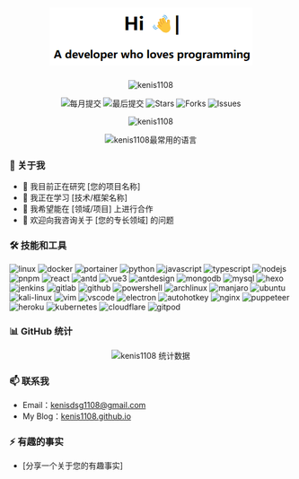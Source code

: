
<h1 align="center">
  <img src="assets/hi.gif" alt="hi kenis1108" />
</h1>

<p align="center">
  <img src="https://komarev.com/ghpvc/?username=kenis1108&label=访问量&color=0e75b6&style=flat" alt="kenis1108" />
</p>

<p align="center">
  <img src="https://img.shields.io/github/commit-activity/m/kenis1108/kenis1108?style=flat-square" alt="每月提交" />
  <img src="https://img.shields.io/github/last-commit/kenis1108/kenis1108?style=flat-square" alt="最后提交" />
  <img src="https://img.shields.io/github/stars/kenis1108/kenis1108?style=flat-square" alt="Stars" />
  <img src="https://img.shields.io/github/forks/kenis1108/kenis1108?style=flat-square" alt="Forks" />
  <img src="https://img.shields.io/github/issues/kenis1108/kenis1108?style=flat-square" alt="Issues" />
</p>

<p align="center">
  <img src="https://github-readme-stats.vercel.app/api?username=kenis1108&show_icons=true&locale=cn&theme=dracula" alt="kenis1108" />
</p>
<p align="center">
  <img src="https://github-readme-stats.vercel.app/api/top-langs/?username=kenis1108&layout=compact&locale=cn&theme=dracula" alt="kenis1108最常用的语言" />
</p>

### 🚀 关于我

- 🔭 我目前正在研究 [您的项目名称]
- 🌱 我正在学习 [技术/框架名称]
- 👯 我希望能在 [领域/项目] 上进行合作
- 💬 欢迎向我咨询关于 [您的专长领域] 的问题

### 🛠 技能和工具

<!-- <div align="center">
  <img src="https://img.shields.io/badge/-Linux-FCC624?style=flat-square&logo=linux&logoColor=black" />
  <img src="https://img.shields.io/badge/-Docker-2496ED?style=flat-square&logo=docker&logoColor=white" />
  <img src="https://img.shields.io/badge/-Python-3776AB?style=flat-square&logo=python&logoColor=white" />
  <img src="https://img.shields.io/badge/-JavaScript-F7DF1E?style=flat-square&logo=javascript&logoColor=black" />
  <img src="https://img.shields.io/badge/-TypeScript-3178C6?style=flat-square&logo=typescript&logoColor=white" />
  <img src="https://img.shields.io/badge/-Node.js-339933?style=flat-square&logo=node.js&logoColor=white" />
  <img src="https://img.shields.io/badge/-React-61DAFB?style=flat-square&logo=react&logoColor=black" />
  <img src="https://img.shields.io/badge/-Vue.js-4FC08D?style=flat-square&logo=vue.js&logoColor=white" />
  <img src="https://img.shields.io/badge/-MongoDB-47A248?style=flat-square&logo=mongodb&logoColor=white" />
  <img src="https://img.shields.io/badge/-MySQL-4479A1?style=flat-square&logo=mysql&logoColor=white" />
</div> -->

<p align="left">
  <img src="https://cdn.jsdelivr.net/gh/devicons/devicon@latest/icons/linux/linux-original.svg" alt="linux" width="40" height="40"/>
  <img src="https://cdn.jsdelivr.net/gh/devicons/devicon@latest/icons/docker/docker-original-wordmark.svg" alt="docker" width="40" height="40"/>
  <img src="https://cdn.jsdelivr.net/gh/devicons/devicon@latest/icons/portainer/portainer-original-wordmark.svg" alt="portainer" width="40" height="40"/>
  <img src="https://cdn.jsdelivr.net/gh/devicons/devicon@latest/icons/python/python-original.svg" alt="python" width="40" height="40"/>
  <img src="https://cdn.jsdelivr.net/gh/devicons/devicon@latest/icons/javascript/javascript-original.svg" alt="javascript" width="40" height="40"/>
  <img src="https://cdn.jsdelivr.net/gh/devicons/devicon@latest/icons/typescript/typescript-original.svg" alt="typescript" width="40" height="40"/>
  <img src="https://cdn.jsdelivr.net/gh/devicons/devicon@latest/icons/nodejs/nodejs-original-wordmark.svg" alt="nodejs" width="40" height="40"/>
  <img src="https://cdn.jsdelivr.net/gh/devicons/devicon@latest/icons/pnpm/pnpm-original-wordmark.svg" alt="pnpm" width="40" height="40"/>
  <img src="https://cdn.jsdelivr.net/gh/devicons/devicon@latest/icons/react/react-original-wordmark.svg" alt="react" width="40" height="40"/>
  <img src="https://cdn.jsdelivr.net/gh/devicons/devicon@latest/icons/angular/angular-original.svg" alt="antd" width="40" height="40"/>
  <img src="https://cdn.jsdelivr.net/gh/devicons/devicon@latest/icons/vuejs/vuejs-original-wordmark.svg" alt="vue3" width="40" height="40"/>
  <img src="https://cdn.jsdelivr.net/gh/devicons/devicon@latest/icons/antdesign/antdesign-original.svg" alt="antdesign" width="40" height="40"/>
  <img src="https://cdn.jsdelivr.net/gh/devicons/devicon@latest/icons/mongodb/mongodb-original-wordmark.svg" alt="mongodb" width="40" height="40"/>
  <img src="https://cdn.jsdelivr.net/gh/devicons/devicon@latest/icons/mysql/mysql-original-wordmark.svg" alt="mysql" width="40" height="40"/>
  <img src="https://cdn.jsdelivr.net/gh/devicons/devicon@latest/icons/ohmyzsh/ohmyzsh-original.svg" alt="hexo" width="40" height="40"/>
  <img src="https://cdn.jsdelivr.net/gh/devicons/devicon@latest/icons/jenkins/jenkins-original.svg" alt="jenkins" width="40" height="40"/>
  <img src="https://cdn.jsdelivr.net/gh/devicons/devicon@latest/icons/gitlab/gitlab-original-wordmark.svg" alt="gitlab" width="40" height="40"/>
  <img src="https://cdn.jsdelivr.net/gh/devicons/devicon@latest/icons/github/github-original-wordmark.svg" alt="github" width="40" height="40"/>
  <img src="https://cdn.jsdelivr.net/gh/devicons/devicon@latest/icons/powershell/powershell-original.svg" alt="powershell" width="40" height="40"/>
  <img src="https://cdn.jsdelivr.net/gh/devicons/devicon@latest/icons/archlinux/archlinux-original.svg" alt="archlinux" width="40" height="40"/>
  <img src="https://upload.wikimedia.org/wikipedia/commons/3/3e/Manjaro-logo.svg" alt="manjaro" width="40" height="40"/>
  <img src="https://cdn.jsdelivr.net/gh/devicons/devicon@latest/icons/ubuntu/ubuntu-original.svg" alt="ubuntu" width="40" height="40"/>
  <img src="https://upload.wikimedia.org/wikipedia/commons/2/2b/Kali-dragon-icon.svg" alt="kali-linux" width="40" height="40"/>
  <img src="https://cdn.jsdelivr.net/gh/devicons/devicon@latest/icons/vim/vim-original.svg" alt="vim" width="40" height="40"/>
  <img src="https://cdn.jsdelivr.net/gh/devicons/devicon@latest/icons/vscode/vscode-original.svg" alt="vscode" width="40" height="40"/>
  <img src="https://cdn.jsdelivr.net/gh/devicons/devicon@latest/icons/electron/electron-original.svg" alt="electron" width="40" height="40"/>
  <img src="https://upload.wikimedia.org/wikipedia/commons/5/5e/Modern_AutoHotkey_Logo_%28no_text%29.svg" alt="autohotkey" width="40" height="40"/>
  <img src="https://cdn.jsdelivr.net/gh/devicons/devicon@latest/icons/nginx/nginx-original.svg" alt="nginx" width="40" height="40"/>
  <img src="https://cdn.jsdelivr.net/gh/devicons/devicon@latest/icons/puppeteer/puppeteer-original.svg" alt="puppeteer" width="40" height="40"/>
  <img src="https://cdn.jsdelivr.net/gh/devicons/devicon@latest/icons/heroku/heroku-original.svg" alt="heroku" width="40" height="40"/>
  <img src="https://cdn.jsdelivr.net/gh/devicons/devicon@latest/icons/kubernetes/kubernetes-original-wordmark.svg" alt="kubernetes" width="40" height="40"/>
  <img src="https://cdn.jsdelivr.net/gh/devicons/devicon@latest/icons/cloudflare/cloudflare-original.svg" alt="cloudflare" width="40" height="40"/>
  <img src="https://cdn.jsdelivr.net/gh/devicons/devicon@latest/icons/gitpod/gitpod-original.svg" alt="gitpod" width="40" height="40"/>
</p>

### 📊 GitHub 统计

<p align="center">
  <img src="https://github-readme-streak-stats.herokuapp.com?user=kenis1108&theme=darcula&locale=zh_Hans&)" alt="kenis1108 统计数据" />
</p>

### 📫 联系我

- Email：[kenisdsg1108@gmail.com](mailto:kenisdsg1108@gmail.com)
- My Blog：[kenis1108.github.io](https://kenis1108.github.io)

### ⚡ 有趣的事实

- [分享一个关于您的有趣事实]
